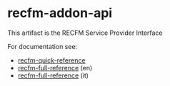 # recfm-addon-api

This artifact is the RECFM Service Provider Interface

For documentation see:
* [recfm-quick-reference](https://github.com/epi155/recfm-addon-api/tree/recfm-addon-api-0.7.0/doc/recfm-quick-reference.pdf)
* [recfm-full-reference](https://github.com/epi155/recfm-addon-api/tree/recfm-addon-api-0.7.0/doc/recfm-ug.en.pdf) (en)
* [recfm-full-reference](https://github.com/epi155/recfm-addon-api/tree/recfm-addon-api-0.7.0/doc/recfm-ug.it.pdf) (it)
